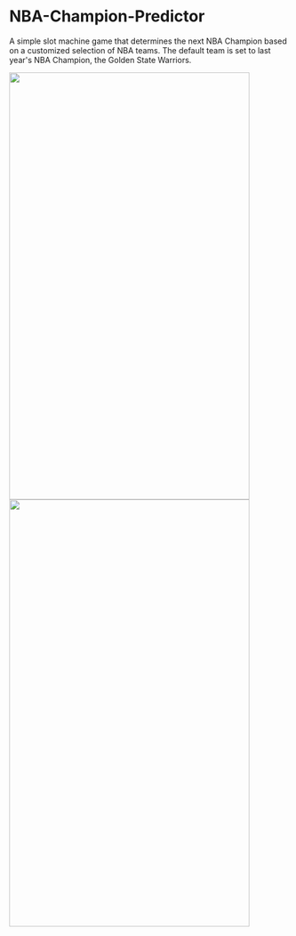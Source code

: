 # NBA-Champion-Predictor
A simple slot machine game that determines the next NBA Champion based on a customized selection of NBA teams. The default team is set to last year's NBA Champion, the Golden State Warriors.

<img src="https://people.rit.edu/~dl2224/252/initial.png" width="432" height="768"/>
<img src="https://people.rit.edu/~dl2224/252/result.png" width="432" height="768"/>
